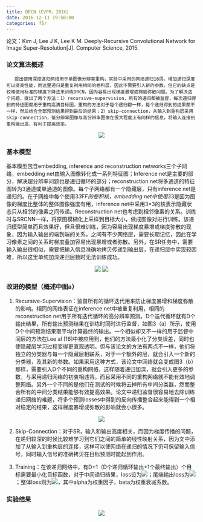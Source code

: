```yaml
---
title: DRCN（CVPR，2016）
date: 2016-12-11 19:50:00
categories: fSr
---
```


<script type="text/javascript" src="http://cdn.mathjax.org/mathjax/latest/MathJax.js?config=default"></script>

论文：Kim J, Lee J K, Lee K M. Deeply-Recursive Convolutional Network for Image Super-Resolution[J]. Computer Science, 2015.

### 论文算法概述

       提出使用深度递归网络用于单图像分辨率重构，实验中采用的网络递归16层。增加递归深度可以提高性能，而这里递归是重复利用相同的卷积层，因此不需要引入新的参数。但它的缺点是较难使用标准的梯度下降法来训练DRCN，因为容易出现梯度暴增或梯度弥散问题。为了解决这个问题，提出了两个方法：1）recursive-supervision，所有的递归都被监督，每次递归得到的特征图都用于重构高清目标图，重构的方法对于每个递归都一样，每个递归得到的结果都不一样，然后结合全部预测结果得到最后的结果；2）skip-connection，从输入到重构层采用skip-connection，低分辨率图像与高分辨率图像在很大程度上有同样的信息，将输入连接到重构输出层，有利于提高效率。

<center><img src="{{ site.baseurl }}/images/pdSr/drcn1.png"></center>

### 基本模型

   基本模型包含embedding, inference and reconstruction networks三个子网络，embedding net由输入图像转化成一系列特征图；Inference net是主要的部分，解决超分辨率问题也是递归循环的部分；reconstruction net将多通道的特征图转为3通道或单通道的图像。每个子网络都有一个隐藏层，只有inference net是递归的。在子网络中每个使用3*3*F*F的卷积核，embedding net中使用3*3是因为图像的梯度比整体的整体图像强度有用，inference net中采用3*3的核表示隐藏状态只从相邻的像素之间传递。Reconstruction net也考虑到相邻像素的关系。训练时与SRCNN一样，将原图模糊化上采样到目标大小，做成图像对进行训练。该递归模型简单而且效果好，但且很难训练，因为容易出现梯度暴增或梯度弥散的现象，因为输入输出的端到端的关系，之间有不少网络层，需要长期记忆，因此在学习像素之间的关系时梯度叠加容易出现暴增或者弥散。另外，在SR任务中，需要输入输出很相似，需要把输入信息准确地拷贝传递到输出层，在递归层中实现较困难，所以这里单纯加深递归层数时无法训练成功。

<center><img src="{{ site.baseurl }}/images/pdSr/drcn2.png">  <img src="{{ site.baseurl }}/images/pdSr/drcn3.png"></center>

### 改进的模型（概述中图a）

1. Recursive-Supervision：监督所有的循环迭代用来防止梯度暴增和梯度弥散的影响。相同的网络表征在inference net中被重复利用，相同的reconstruction net用于所有迭代循环的高分辨率预测。D个迭代循环就有D个输出结果，所有输出预测结果在训练时同时进行监督，如图3（a）所示，使用D个中间预测结果取平均计算最终的输出。一个相似却又不一样的用于监督中间层的方法在Lee al [16]中被应用到，他们的方法最小化了分类误差，同时也使隐藏层学习过程变得更直观透明。但与该论文的方法有两点不一样，他们将独立的分类器与每一个隐藏层相联系，对于一个额外的层，就会引入一个新的分类器，及其新的参数。如果采用这种方式，该论文中网络就会变成图3（b）那样，需要引入D个不同的重构网络，这样随着递归加深，就会引入更多的参数，与采用递归网络的初衷相违背。而且采用不同的重构网络就不能有效地调整网络。另外一个不同的是他们在测试的时候将去掉所有中间分类器，然而整合所有的中间分类结果能够有效提高效果。论文中递归监督很容易地去除训练递归网络的难题，将多个预测losses中得到的反向传播整合起来能得到一个相对稳定的结果，这样梯度暴增或弥散的影响就会小很多。

<center><img src="{{ site.baseurl }}/images/pdSr/drcn4.png"></center>

2. Skip-Connection：对于SR，输入和输出高度相关，而因为梯度传播的问题，在递归较深的时候比较难学习到它们之间的简单的线性映射关系，因为文中添加了从输入到重构层的连接，这样可以使网络在递归的情况下仍可保留输入信号，同时输入信号的准确拷贝在目标预测时能起到作用。

3. Training：在该递归网络中，有D+1（D个递归循环输出+1个最终输出）个目标需要最小化目标函数，对于中间递归结果，loss设为<img src="{{ site.baseurl }}/images/pdSr/drcn5.png">；尾端输出loss为<img src="{{ site.baseurl }}/images/pdSr/drcn6.png">；整体loss则为<img src="{{ site.baseurl }}/images/pdSr/drcn7.png">，其中alpha为权重因子，beta为权重衰减系数。


### 实验结果

<center><img src="{{ site.baseurl }}/images/pdSr/drcn8.png"></center>

